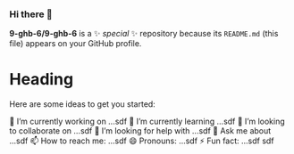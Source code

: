 ### Hi there 👋


**9-ghb-6/9-ghb-6** is a ✨ _special_ ✨ repository because its `README.md` (this file) appears on your GitHub profile.
# Heading 
Here are some ideas to get you started:

🔭 I’m currently working on ...sdf
🌱 I’m currently learning ...sdf
 👯 I’m looking to collaborate on ...sdf
🤔 I’m looking for help with ...sdf
💬 Ask me about ...sdf
📫 How to reach me: ...sdf
😄 Pronouns: ...sdf
⚡ Fun fact: ...sdf
sdf
